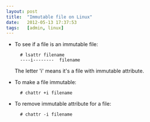 ```yaml
---
layout: post
title:  "Immutable file on Linux"
date:   2012-05-13 17:37:53
tags:   [admin, linux]
---
```



* To see if a file is an immutable file:
      
        # lsattr filename
        ----i--------  filename

  The letter 'i' means it's a file with immutable attribute.

* To make a file immutable:

        # chattr +i filename

* To remove immutable attribute for a file:

        # chattr -i filename
